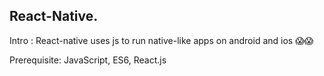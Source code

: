 ## React-Native.

Intro : React-native uses js to run native-like apps on android and ios 😱😱

Prerequisite:  JavaScript, ES6, React.js
